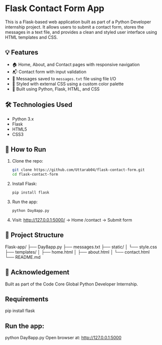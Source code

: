 # Flask Contact Form App

This is a Flask-based web application built as part of a Python Developer internship project. It allows users to submit a contact form, stores the messages in a text file, and provides a clean and styled user interface using HTML templates and CSS.

## 💡 Features

- 🏠 Home, About, and Contact pages with responsive navigation
- 📬 Contact form with input validation
- 📁 Messages saved to `messages.txt` file using file I/O
- 🎨 Styled with external CSS using a custom color palette
- 🔧 Built using Python, Flask, HTML, and CSS

## 🛠 Technologies Used

- Python 3.x
- Flask
- HTML5
- CSS3

## 🚀 How to Run

1. Clone the repo:
   ```bash
   git clone https://github.com/Uttarab04/flask-contact-form.git
   cd flask-contact-form
2. Install Flask:
   ```bash
   pip install flask
3. Run the app:
   ```bash
   python Day8app.py
4. Visit:
   http://127.0.0.1:5000/ → Home
   /contact → Submit form


## 📂 Project Structure

Flask-app/
├── Day8app.py
├── messages.txt
├── static/
│ └── style.css
├── templates/
│ ├── home.html
│ ├── about.html
│ └── contact.html
└── README.md

## 🙌 Acknowledgement
Built as part of the Code Core Global Python Developer Internship.

## Requirements 

pip install flask

## Run the app:

python Day8app.py
Open browser at: http://127.0.0.1:5000
